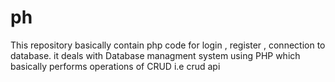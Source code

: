 # ph
This repository basically contain php code for login , register , connection to database. it deals with Database managment system using PHP which basically performs operations of CRUD i.e crud api
